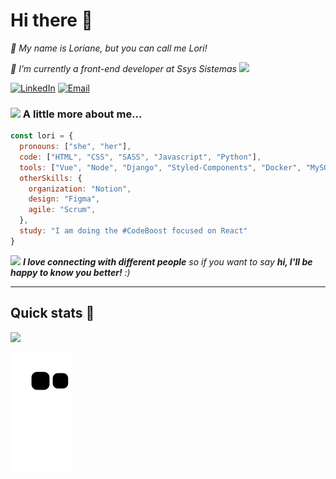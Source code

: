 # Hi there 👋

<p><em>👋 My name is Loriane, but you can call me Lori!</em></p>
<p><em>🌱 I’m currently a front-end developer at Ssys Sistemas <img src="https://media.giphy.com/media/WUlplcMpOCEmTGBtBW/giphy.gif" width="30"></em></p>


<a href="https://www.linkedin.com/in/lorianemartins/" target="_blank"><img alt="LinkedIn" src="https://img.shields.io/badge/LinkedIn-@lorianemartins-blue?style=flat&logo=linkedin"></a>
<a href="mailto:lorianemartins53@gmail.com"><img alt="Email" src="https://img.shields.io/badge/Email-lorianemartins53@gmail.com-blue?style=flat&logo=gmail"></a>



### <img src="https://media.giphy.com/media/VgCDAzcKvsR6OM0uWg/giphy.gif" width="50"> A little more about me...  

```javascript
const lori = {
  pronouns: ["she", "her"],
  code: ["HTML", "CSS", "SASS", "Javascript", "Python"],
  tools: ["Vue", "Node", "Django", "Styled-Components", "Docker", "MySQL", "WordPress"], 
  otherSkills: {
    organization: "Notion",
    design: "Figma",
    agile: "Scrum",
  },
  study: "I am doing the #CodeBoost focused on React"
}
```

<img src="https://media.giphy.com/media/LnQjpWaON8nhr21vNW/giphy.gif" width="60"> <em><b>I love connecting with different people</b> so if you want to say <b>hi, I'll be happy to know you better!</b> :)</em>

---

## Quick stats 🚀

<div align="center" style="display: flex;"> 
  <img src="http://github-readme-streak-stats.herokuapp.com?user=LorianeMartins&theme=tokyonight&card_width=525">
</div>
                                                                                                                         
![Snake animation](https://github.com/LorianeMartins/LorianeMartins/blob/output/github-contribution-grid-snake.svg)




